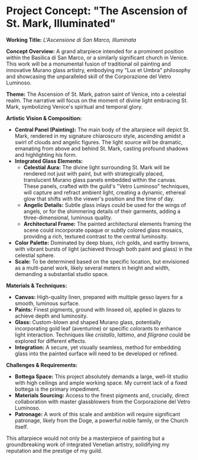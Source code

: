 # Project Concept: "The Ascension of St. Mark, Illuminated"

**Working Title:** *L'Ascensione di San Marco, Illuminata*

**Concept Overview:**
A grand altarpiece intended for a prominent position within the Basilica di San Marco, or a similarly significant church in Venice. This work will be a monumental fusion of traditional oil painting and innovative Murano glass artistry, embodying my "Lux et Umbra" philosophy and showcasing the unparalleled skill of the Corporazione del Vetro Luminoso.

**Theme:**
The Ascension of St. Mark, patron saint of Venice, into a celestial realm. The narrative will focus on the moment of divine light embracing St. Mark, symbolizing Venice's spiritual and temporal glory.

**Artistic Vision & Composition:**
*   **Central Panel (Painting):** The main body of the altarpiece will depict St. Mark, rendered in my signature chiaroscuro style, ascending amidst a swirl of clouds and angelic figures. The light source will be dramatic, emanating from above and behind St. Mark, casting profound shadows and highlighting his form.
*   **Integrated Glass Elements:**
    *   **Celestial Aura:** The divine light surrounding St. Mark will be rendered not just with paint, but with strategically placed, translucent Murano glass panels embedded within the canvas. These panels, crafted with the guild's "Vetro Luminoso" techniques, will capture and refract ambient light, creating a dynamic, ethereal glow that shifts with the viewer's position and the time of day.
    *   **Angelic Details:** Subtle glass inlays could be used for the wings of angels, or for the shimmering details of their garments, adding a three-dimensional, luminous quality.
    *   **Architectural Frame:** The painted architectural elements framing the scene could incorporate opaque or subtly colored glass mosaics, providing a rich, textured contrast to the central luminosity.
*   **Color Palette:** Dominated by deep blues, rich golds, and earthy browns, with vibrant bursts of light (achieved through both paint and glass) in the celestial sphere.
*   **Scale:** To be determined based on the specific location, but envisioned as a multi-panel work, likely several meters in height and width, demanding a substantial studio space.

**Materials & Techniques:**
*   **Canvas:** High-quality linen, prepared with multiple gesso layers for a smooth, luminous surface.
*   **Paints:** Finest pigments, ground with linseed oil, applied in glazes to achieve depth and luminosity.
*   **Glass:** Custom-blown and shaped Murano glass, potentially incorporating gold leaf (aventurine) or specific colorants to enhance light interaction. Techniques like *cristallo*, *lattimo*, and *filigrana* could be explored for different effects.
*   **Integration:** A secure, yet visually seamless, method for embedding glass into the painted surface will need to be developed or refined.

**Challenges & Requirements:**
*   **Bottega Space:** This project absolutely demands a large, well-lit studio with high ceilings and ample working space. My current lack of a fixed bottega is the primary impediment.
*   **Materials Sourcing:** Access to the finest pigments and, crucially, direct collaboration with master glassblowers from the Corporazione del Vetro Luminoso.
*   **Patronage:** A work of this scale and ambition will require significant patronage, likely from the Doge, a powerful noble family, or the Church itself.

This altarpiece would not only be a masterpiece of painting but a groundbreaking work of integrated Venetian artistry, solidifying my reputation and the prestige of my guild.
